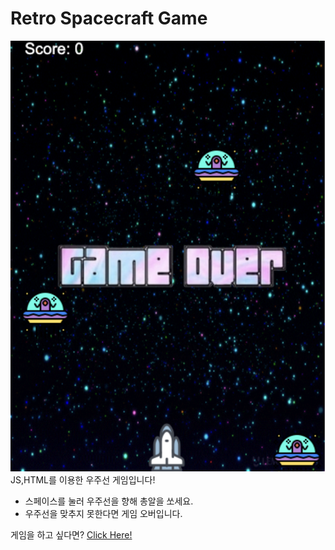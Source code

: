 # Retro Spacecraft Game

<img src= "images/spaceWarGame.png"></img>
JS,HTML를 이용한 우주선 게임입니다!

- 스페이스를 눌러 우주선을 향해 총알을 쏘세요.
- 우주선을 맞추지 못한다면 게임 오버입니다.

게임을 하고 싶다면? <a href="https://famous-squirrel-43f0b7.netlify.app/">Click Here!</a>
